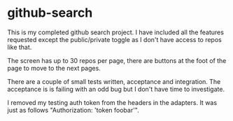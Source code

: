 # github-search

This is my completed github search project. I have included all the features requested
except the public/private toggle as I don't have access to repos like that.

The screen has up to 30 repos per page, there are buttons at the foot of the page to move to the next
pages.

There are a couple of small tests written, acceptance and integration. The acceptance is is failing
with an odd bug but I don't have time to investigate.

I removed my testing auth token from the headers in the adapters.
It was just as follows "Authorization: 'token foobar'".
